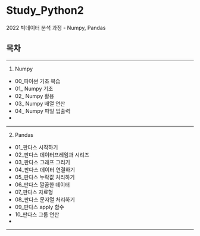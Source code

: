 # Study_Python2
2022 빅데이터 분석 과정 - Numpy, Pandas

## 목차
*****

1. Numpy
- 00_파이썬 기초 복습
- 01_ Numpy 기초
- 02_ Numpy 활용
- 03_ Numpy 배열 연산
- 04_ Numpy 파일 입출력
- 
*****

2. Pandas
- 01_판다스 시작하기
- 02_판다스 데이터프레임과 시리즈
- 03_판다스 그래프 그리기
- 04_판다스 데이터 연결하기
- 05_판다스 누락값 처리하기
- 06_판다스 깔끔한 데이터
- 07_판다스 자료형
- 08_판다스 문자열 처리하기
- 09_판다스 apply 함수
- 10_판다스 그룹 연산 
- 
******
    
